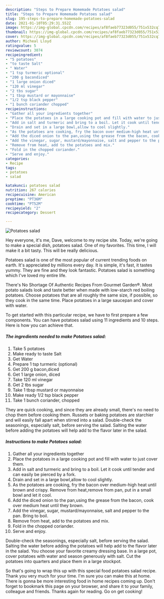 ```yaml
---
description: "Steps to Prepare Homemade Potatoes salad"
title: "Steps to Prepare Homemade Potatoes salad"
slug: 195-steps-to-prepare-homemade-potatoes-salad
date: 2021-01-10T05:29:31.552Z
image: https://img-global.cpcdn.com/recipes/af8faeb77323d055/751x532cq70/potatoes-salad-recipe-main-photo.jpg
thumbnail: https://img-global.cpcdn.com/recipes/af8faeb77323d055/751x532cq70/potatoes-salad-recipe-main-photo.jpg
cover: https://img-global.cpcdn.com/recipes/af8faeb77323d055/751x532cq70/potatoes-salad-recipe-main-photo.jpg
author: Micheal Lloyd
ratingvalue: 5
reviewcount: 3074
recipeingredient:
- "5 potatoes"
- "to taste Salt"
- " Water"
- "1 tsp turmeric optional"
- "200 g bacondiced"
- "1 large onion diced"
- "120 ml vinegar"
- "2 tbs sugar"
- "1 tbsp mustard or mayonnaise"
- "1/2 tsp black pepper"
- "1 bunch coriander chopped"
recipeinstructions:
- "Gather all your ingredients together"
- "Place the potatoes in a large cooking pot and fill with water to just cover them."
- "Add in salt and turmeric and bring to a boil. Let it cook until tender and can easily be pierced by a fork."
- "Drain and set in a large bowl,allow to cool slightly."
- "As the potatoes are cooking, fry the bacon over medium-high heat until brown and crispy. Remove from heat,remove from pan, put in a small bowl and let it cool."
- "Add the diced onion to the pan,using the grease from the bacon, cook over medium heat until they brown."
- "Add the vinegar, sugar, mustard/mayonnaise, salt and pepper to the pan. Bring to boil."
- "Remove from heat, add to the potatoes and mix."
- "Fold in the chopped coriander."
- "Serve and enjoy."
categories:
- Recipe
tags:
- potatoes
- salad

katakunci: potatoes salad 
nutrition: 267 calories
recipecuisine: American
preptime: "PT36M"
cooktime: "PT52M"
recipeyield: "2"
recipecategory: Dessert

---
```



![Potatoes salad](https://img-global.cpcdn.com/recipes/af8faeb77323d055/751x532cq70/potatoes-salad-recipe-main-photo.jpg)

Hey everyone, it's me, Dave, welcome to my recipe site. Today, we're going to make a special dish, potatoes salad. One of my favorites. This time, I will make it a bit tasty. This will be really delicious.

Potatoes salad is one of the most popular of current trending foods on earth. It's appreciated by millions every day. It is simple, it's fast, it tastes yummy. They are fine and they look fantastic. Potatoes salad is something which I've loved my entire life.

There&#39;s No Shortage Of Authentic Recipes From Gourmet Garden®. Most potato salads look and taste better when made with low-starch red boiling potatoes. Choose potatoes that are all roughly the same size, if possible, so they cook in the same time. Place potatoes in a large saucepan and cover with water.


To get started with this particular recipe, we have to first prepare a few components. You can have potatoes salad using 11 ingredients and 10 steps. Here is how you can achieve that.

<!--inarticleads1-->

##### The ingredients needed to make Potatoes salad:

1. Take 5 potatoes
1. Make ready to taste Salt
1. Get  Water
1. Prepare 1 tsp turmeric (optional)
1. Get 200 g bacon,diced
1. Get 1 large onion, diced
1. Take 120 ml vinegar
1. Get 2 tbs sugar
1. Take 1 tbsp mustard or mayonnaise
1. Make ready 1/2 tsp black pepper
1. Take 1 bunch coriander, chopped


They are quick cooking, and since they are already small, there&#39;s no need to chop them before cooking them. Russets or baking potatoes are starchier and will easily fall apart when stirred into a salad. Double-check the seasonings, especially salt, before serving the salad. Salting the water before adding the potatoes will help add to the flavor later in the salad. 

<!--inarticleads2-->

##### Instructions to make Potatoes salad:

1. Gather all your ingredients together
1. Place the potatoes in a large cooking pot and fill with water to just cover them.
1. Add in salt and turmeric and bring to a boil. Let it cook until tender and can easily be pierced by a fork.
1. Drain and set in a large bowl,allow to cool slightly.
1. As the potatoes are cooking, fry the bacon over medium-high heat until brown and crispy. Remove from heat,remove from pan, put in a small bowl and let it cool.
1. Add the diced onion to the pan,using the grease from the bacon, cook over medium heat until they brown.
1. Add the vinegar, sugar, mustard/mayonnaise, salt and pepper to the pan. Bring to boil.
1. Remove from heat, add to the potatoes and mix.
1. Fold in the chopped coriander.
1. Serve and enjoy.


Double-check the seasonings, especially salt, before serving the salad. Salting the water before adding the potatoes will help add to the flavor later in the salad. You choose your favorite creamy dressing base. In a large pot, cover potatoes with water and season generously with salt. Cut the potatoes into quarters and place them in a large stockpot. 

So that's going to wrap this up with this special food potatoes salad recipe. Thank you very much for your time. I'm sure you can make this at home. There is gonna be more interesting food in home recipes coming up. Don't forget to bookmark this page on your browser, and share it to your family, colleague and friends. Thanks again for reading. Go on get cooking!
